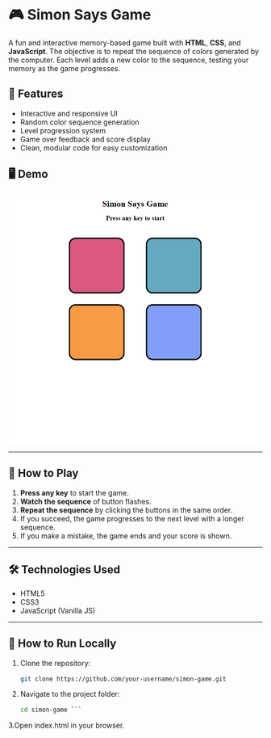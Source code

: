 # 🎮 Simon Says Game

A fun and interactive memory-based game built with **HTML**, **CSS**, and **JavaScript**. The objective is to repeat the sequence of colors generated by the computer. Each level adds a new color to the sequence, testing your memory as the game progresses.

## 🚀 Features

- Interactive and responsive UI
- Random color sequence generation
- Level progression system
- Game over feedback and score display
- Clean, modular code for easy customization

## 🖥️ Demo

![Simon Game Demo](screenshot.png)  
> 

---

## 🧠 How to Play

1. **Press any key** to start the game.
2. **Watch the sequence** of button flashes.
3. **Repeat the sequence** by clicking the buttons in the same order.
4. If you succeed, the game progresses to the next level with a longer sequence.
5. If you make a mistake, the game ends and your score is shown.

---

## 🛠️ Technologies Used

- HTML5
- CSS3
- JavaScript (Vanilla JS)

---

## 🔧 How to Run Locally

1. Clone the repository:
   ```bash
   git clone https://github.com/your-username/simon-game.git
   ```
2. Navigate to the project folder:
   ```bash
   cd simon-game ```
3.Open index.html in your browser.
   

